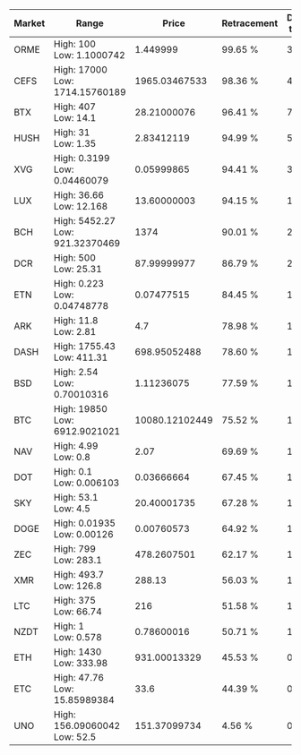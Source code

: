 | Market | Range | Price| Retracement | Doubles to 50% |
| --- | --- | --- | --- | --- |
| ORME | High: 100<br />Low: 1.1000742 | 1.449999 | 99.65 % | 34.86 |
| CEFS | High: 17000<br />Low: 1714.15760189 | 1965.03467533 | 98.36 % | 4.76 |
| BTX | High: 407<br />Low: 14.1 | 28.21000076 | 96.41 % | 7.46 |
| HUSH | High: 31<br />Low: 1.35 | 2.83412119 | 94.99 % | 5.71 |
| XVG | High: 0.3199<br />Low: 0.04460079 | 0.05999865 | 94.41 % | 3.04 |
| LUX | High: 36.66<br />Low: 12.168 | 13.60000003 | 94.15 % | 1.80 |
| BCH | High: 5452.27<br />Low: 921.32370469 | 1374 | 90.01 % | 2.32 |
| DCR | High: 500<br />Low: 25.31 | 87.99999977 | 86.79 % | 2.98 |
| ETN | High: 0.223<br />Low: 0.04748778 | 0.07477515 | 84.45 % | 1.81 |
| ARK | High: 11.8<br />Low: 2.81 | 4.7 | 78.98 % | 1.55 |
| DASH | High: 1755.43<br />Low: 411.31 | 698.95052488 | 78.60 % | 1.55 |
| BSD | High: 2.54<br />Low: 0.70010316 | 1.11236075 | 77.59 % | 1.46 |
| BTC | High: 19850<br />Low: 6912.9021021 | 10080.12102449 | 75.52 % | 1.33 |
| NAV | High: 4.99<br />Low: 0.8 | 2.07 | 69.69 % | 1.40 |
| DOT | High: 0.1<br />Low: 0.006103 | 0.03666664 | 67.45 % | 1.45 |
| SKY | High: 53.1<br />Low: 4.5 | 20.40001735 | 67.28 % | 1.41 |
| DOGE | High: 0.01935<br />Low: 0.00126 | 0.00760573 | 64.92 % | 1.35 |
| ZEC | High: 799<br />Low: 283.1 | 478.2607501 | 62.17 % | 1.13 |
| XMR | High: 493.7<br />Low: 126.8 | 288.13 | 56.03 % | 1.08 |
| LTC | High: 375<br />Low: 66.74 | 216 | 51.58 % | 1.02 |
| NZDT | High: 1<br />Low: 0.578 | 0.78600016 | 50.71 % | 1.00 |
| ETH | High: 1430<br />Low: 333.98 | 931.00013329 | 45.53 % | 0.00 |
| ETC | High: 47.76<br />Low: 15.85989384 | 33.6 | 44.39 % | 0.00 |
| UNO | High: 156.09060042<br />Low: 52.5 | 151.37099734 | 4.56 % | 0.00 |
